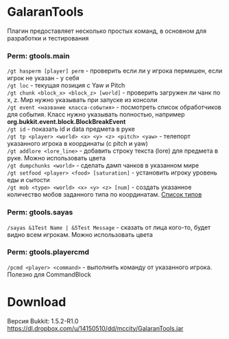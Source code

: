 GalaranTools
============

Плагин предоставляет несколько простых команд, в основном для разработки и тестирования

### Perm: gtools.main
`/gt hasperm [player] perm` - проверить если ли у игрока пермишен, если игрок не указан - у себя  
`/gt loc` - текущая позиция с Yaw и Pitch  
`/gt chunk <block_x> <block_z> [world]` - проверить загружен ли чанк по x, z. Мир нужно указывать при запуске из консоли  
`/gt event <название класса-события>` - посмотреть список обработчиков для события. Класс нужно указывать полностью, например **org.bukkit.event.block.BlockBreakEvent**  
`/gt id` - показать id и data предмета в руке  
`/gt tp <player> <world> <x> <y> <z> <pitch> <yaw>` - телепорт указанного игрока в координаты (с pitch и yaw)  
`/gt addlore <lore_line>` - добавить строку текста (lore) для предмета в руке. Можно использовать цвета  
`/gt dumpchunks <world>` - сделать дамп чанков в указанном мире  
`/gt setfood <player> <food> [saturation]` - установить игроку уровень еды и сытости  
`/gt mob <type> <world> <x> <y> <z> [num]` - создать указанное количество мобов заданного типа по координатам. [Список типов](https://github.com/Bukkit/Bukkit/blob/master/src/main/java/org/bukkit/entity/EntityType.java)  

### Perm: gtools.sayas
`/sayas &1Test Name | &5Test Message` - сказать от лица кого-то, будет видно всем игрокам. Можно использовать цвета  

### Perm: gtools.playercmd
`/pcmd <player> <command>` - выполнить команду от указанного игрока. Полезно для CommandBlock  

Download
========

Версия Bukkit: 1.5.2-R1.0  
https://dl.dropbox.com/u/14150510/dd/mccity/GalaranTools.jar
